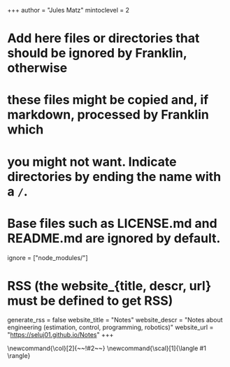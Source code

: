 <!--
Add here global page variables to use throughout your website.
-->
+++
author = "Jules Matz"
mintoclevel = 2

# Add here files or directories that should be ignored by Franklin, otherwise
# these files might be copied and, if markdown, processed by Franklin which
# you might not want. Indicate directories by ending the name with a `/`.
# Base files such as LICENSE.md and README.md are ignored by default.
ignore = ["node_modules/"]

# RSS (the website_{title, descr, url} must be defined to get RSS)
generate_rss = false
website_title = "Notes"
website_descr = "Notes about engineering (estimation, control, programming, robotics)"
website_url   = "https://seluj01.github.io/Notes"
+++

<!--
Add here global latex commands to use throughout your pages.
-->
\newcommand{\col}[2]{~~~<span style="color:~~~#1~~~">~~~!#2~~~</span>~~~}
\newcommand{\scal}[1]{\langle #1 \rangle}

